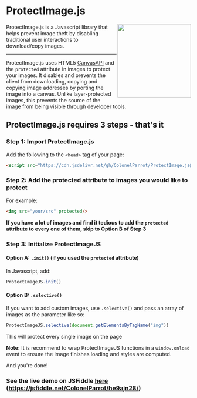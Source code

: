 # ProtectImage.js

<img src="https://user-images.githubusercontent.com/65585002/115808078-ca1a5c80-a3b7-11eb-9b13-5ba146baef3a.png" height="200" align="right">
ProtectImage.js is a Javascript library that helps prevent image theft by disabling traditional user interactions to download/copy images.
<hr>


ProtectImage.js uses HTML5 [CanvasAPI](https://developer.mozilla.org/en-US/docs/Web/API/Canvas_API) and the `protected` attribute in images to protect your images. It disables and prevents the client from downloading, copying and copying image addresses by porting the image into a canvas. Unlike layer-protected images, this prevents the source of the image from being visible through developer tools.


## ProtectImage.js requires 3 steps - that's it

### Step 1: Import ProtectImage.js

Add the following to the `<head>` tag of your page:

```html
<script src="https://cdn.jsdelivr.net/gh/ColonelParrot/ProtectImage.js@latest/src/script.min.js"></script>
```

### Step 2: Add the protected attribute to images you would like to protect

For example:

```html
<img src="your/src" protected/>
```

**If you have a lot of images and find it tedious to add the `protected` attribute to every one of them, skip to Option B of Step 3**

### Step 3: Initialize ProtectImageJS

#### Option A: `.init()` (if you used the `protected` attribute)

In Javascript, add:

```javascript
ProtectImageJS.init()
```

#### Option B: `.selective()`

If you want to add custom images, use `.selective()` and pass an array of images as the parameter like so:

```javascript
ProtectImageJS.selective(document.getElementsByTagName("img"))
```

This will protect every single image on the page

**Note:** It is recommend to wrap ProtectImageJS functions in a `window.onload` event to ensure the image finishes loading and styles are computed.

And you're done!

### See the live demo on JSFiddle [here](https://jsfiddle.net/ColonelParrot/he9ajn28/) (https://jsfiddle.net/ColonelParrot/he9ajn28/)
